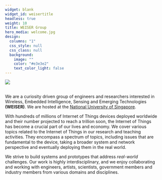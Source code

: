 ```yaml
---
widget: blank
widget_id: weisertitle
headless: true
weight: 10
title: WEISER Group
hero_media: welcome.jpg
design:
  columns: "1"
  css_style: null
  css_class: null
  background:
    image: ""
    color: "#e3e3e2"
    text_color_light: false
---
```

![](homepage.jpg)

<br> We are a curiosity driven group of engineers and researchers interested in Wireless, Embedded Intelligence, Sensing and Emerging Technologies **(WEISER)**. We are hosted at the [National University of Singapore](https://www.nus.edu.sg/). <br>

With hundreds of millions of Internet of Things devices deployed worldwide and their number projected to reach a trillion soon, the Internet of Things has become a crucial part of our lives and economy. We cover various topics related to the Internet of Things in our research and teaching activities. They encompass a spectrum of topics, including issues that are fundamental to the device,  taking a broader system and network perspective and eventually deploying them in the real world. <br> 

We strive to build systems and prototypes that address *real-world* challenges. Our work is highly interdisciplinary, and we enjoy collaborating and working with engineers, artists, scientists, government members and industry members from various domains and disciplines.<br>